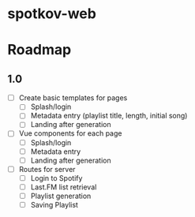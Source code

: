 # spotkov-web

# Roadmap
## 1.0
 - [ ] Create basic templates for pages
    - [ ] Splash/login
    - [ ] Metadata entry (playlist title, length, initial song)
    - [ ] Landing after generation
- [ ] Vue components for each page
    - [ ] Splash/login
    - [ ] Metadata entry
    - [ ] Landing after generation
- [ ] Routes for server
    - [ ] Login to Spotify
    - [ ] Last.FM list retrieval
    - [ ] Playlist generation
    - [ ] Saving Playlist

